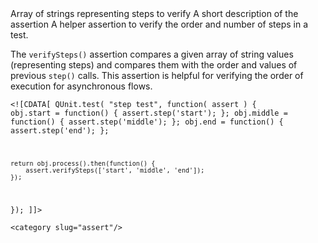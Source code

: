 <?xml version="1.0"?>
<?xml-stylesheet type="text/xsl" href="../entries2html.xsl" ?>
<entry type="method" name="verifySteps">
	<title>verifySteps()</title>
	<signature>
		<argument name="steps" type="Array">
			<desc>Array of strings representing steps to verify</desc>
		</argument>
		<argument name="message" type="String" optional="true">
			<desc>A short description of the assertion</desc>
		</argument>
	</signature>
	<desc>
		A helper assertion to verify the order and number of steps in a test.
	</desc>
	<longdesc>
		<p>The <code>verifySteps()</code> assertion compares a given array of string values (representing steps) and compares them with the order and values of previous <code>step()</code> calls. This assertion is helpful for verifying the order of execution for asynchronous flows.</p>
	</longdesc>
	<example>

<code><![CDATA[
QUnit.test( "step test", function( assert ) {
	obj.start = function() {
		assert.step('start');
	};
	obj.middle = function() {
		assert.step('middle');
	};
	obj.end = function() {
		assert.step('end');
	};

	return obj.process().then(function() {
		assert.verifySteps(['start', 'middle', 'end']);
	});
});
]]></code>
	</example>

	<category slug="assert"/>
</entry>
